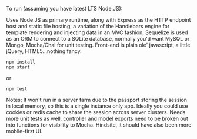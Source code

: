 To run (assuming you have latest LTS Node.JS):

Uses Node.JS as primary runtime, along with Express as the HTTP endpoint host and static file hosting, a variation of the Handlebars engine for template rendering and injecting data in an MVC fashion, Sequelize is used as an ORM to connect to a SQLite database, normally you'd want MySQL or Mongo, Mocha/Chai for unit testing.  Front-end is plain ole' javascript, a little jQuery, HTML5...nothing fancy.

```
npm install
npm start
```
or
```
npm test
```

Notes: It won't run in a server farm due to the passport storing the session in local memory, so this is a single instance only app.  Ideally you could use cookies or redis cache to share the session across server clusters.  Needs more unit tests as well, controller and model exports need to be broken out into functions for visibility to Mocha.  Hindsite, it should have also been more mobile-first UI.
